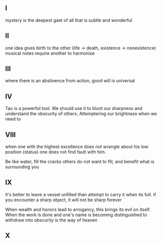 ## I
mystery is the deepest gaet of all that is subtle and wonderful

## II
one idea gives birth to the other (life -> death, existence -> nonexistence)
musical notes require another to harmonize

## III
where there is an abstinence from action, good will is universal

## IV
Tao is a powerful tool. We should use it to blunt our sharpness and understand the obscurity of others. Attemptering our brightness when we need to

## VIII
when one with the highest excellence does not wrangle about his low position (status) one does not find fault with him. 

Be like water, fill the cracks others do not want to fill, and benefit what is surrounding you

## IX
it's better to leave a vessel unfilled than attempt to carry it when its full. if you encounter a sharp object, it will not be sharp forever

When wealth and honors lead to arrogancy, this brings its evil on itself. When the work is done and one's name is becoming distinguished to withdraw into obscurity is the way of heaven

## X